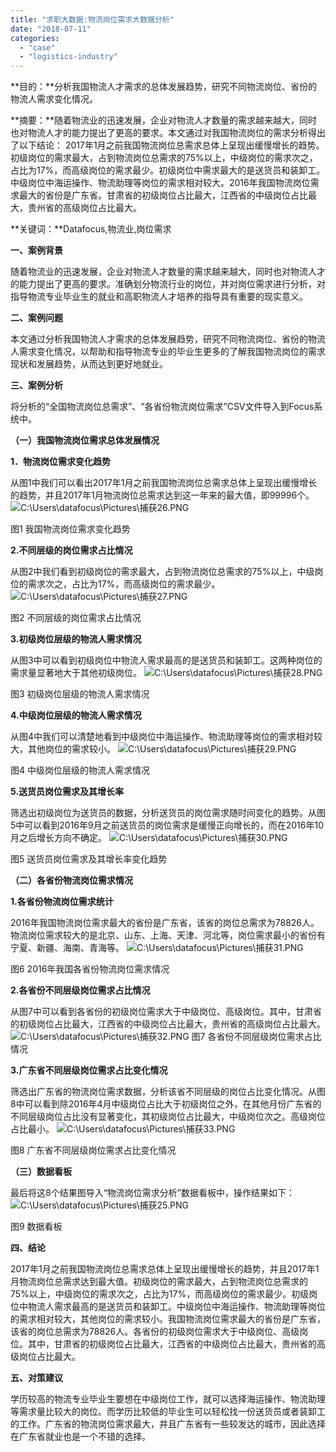```yaml
---
title: "求职大数据:物流岗位需求大数据分析"
date: "2018-07-11"
categories: 
  - "case"
  - "logistics-industry"
---
```


**目的：**分析我国物流人才需求的总体发展趋势，研究不同物流岗位、省份的物流人需求变化情况。

**摘要：**随着物流业的迅速发展，企业对物流人才数量的需求越来越大，同时也对物流人才的能力提出了更高的要求。本文通过对我国物流岗位的需求分析得出了以下结论： 2017年1月之前我国物流岗位总需求总体上呈现出缓慢增长的趋势。初级岗位的需求最大，占到物流岗位总需求的75%以上，中级岗位的需求次之，占比为17%，而高级岗位的需求最少。初级岗位中需求最大的是送货员和装卸工。中级岗位中海运操作、物流助理等岗位的需求相对较大。2016年我国物流岗位需求最大的省份是广东省。甘肃省的初级岗位占比最大，江西省的中级岗位占比最大，贵州省的高级岗位占比最大。

**关键词：**Datafocus,物流业,岗位需求

**一、案例背景**

随着物流业的迅速发展，企业对物流人才数量的需求越来越大，同时也对物流人才的能力提出了更高的要求。准确划分物流行业的岗位，并对岗位需求进行分析，对指导物流专业毕业生的就业和高职物流人才培养的指导具有重要的现实意义。

**二、案例问题**

本文通过分析我国物流人才需求的总体发展趋势，研究不同物流岗位、省份的物流人需求变化情况，以帮助和指导物流专业的毕业生更多的了解我国物流岗位的需求现状和发展趋势，从而达到更好地就业。

**三、案例分析**

将分析的“全国物流岗位总需求”、“各省份物流岗位需求”CSV文件导入到Focus系统中。

**（一）我国物流岗位需求总体发展情况**

**1．物流岗位需求变化趋势**

从图1中我们可以看出2017年1月之前我国物流岗位总需求总体上呈现出缓慢增长的趋势，并且2017年1月物流岗位总需求达到这一年来的最大值，即99996个。 ![C:\Users\datafocus\Pictures\捕获26.PNG](images/c-users-datafocus-pictures-26-png.png)

图1 我国物流岗位需求变化趋势

**2.不同层级的岗位需求占比情况**

从图2中我们看到初级岗位的需求最大，占到物流岗位总需求的75%以上，中级岗位的需求次之，占比为17%，而高级岗位的需求最少。 ![C:\Users\datafocus\Pictures\捕获27.PNG](images/c-users-datafocus-pictures-27-png.png)

图2 不同层级的岗位需求占比情况

**3.初级岗位层级的物流人需求情况**

从图3中可以看到初级岗位中物流人需求最高的是送货员和装卸工。这两种岗位的需求量显著地大于其他初级岗位。 ![C:\Users\datafocus\Pictures\捕获28.PNG](images/c-users-datafocus-pictures-28-png.png)

图3 初级岗位层级的物流人需求情况

**4.中级岗位层级的物流人需求情况**

从图4中我们可以清楚地看到中级岗位中海运操作、物流助理等岗位的需求相对较大，其他岗位的需求较小。 ![C:\Users\datafocus\Pictures\捕获29.PNG](images/c-users-datafocus-pictures-29-png.png)

图4 中级岗位层级的物流人需求情况

**5.送货员岗位需求及其增长率**

筛选出初级岗位为送货员的数据，分析送货员的岗位需求随时间变化的趋势。从图5中可以看到2016年9月之前送货员的岗位需求是缓慢正向增长的，而在2016年10月之后增长方向不确定。 ![C:\Users\datafocus\Pictures\捕获30.PNG](images/c-users-datafocus-pictures-30-png.png)

图5 送货员岗位需求及其增长率变化趋势

**（二）各省份物流岗位需求情况**

**1.各省份物流岗位需求统计**

2016年我国物流岗位需求最大的省份是广东省，该省的岗位总需求为78826人。物流岗位需求较大的是北京、山东、上海、天津、河北等，岗位需求最小的省份有宁夏、新疆、海南、青海等。 ![C:\Users\datafocus\Pictures\捕获31.PNG](images/c-users-datafocus-pictures-31-png.png)

图6 2016年我国各省份物流岗位需求情况

**2.各省份不同层级岗位需求占比情况**

从图7中可以看到各省份的初级岗位需求大于中级岗位、高级岗位。其中，甘肃省的初级岗位占比最大，江西省的中级岗位占比最大，贵州省的高级岗位占比最大。 ![C:\Users\datafocus\Pictures\捕获32.PNG](images/c-users-datafocus-pictures-32-png.png) 图7 各省份不同层级岗位需求占比情况

**3.广东省不同层级岗位需求占比变化情况**

筛选出广东省的物流岗位需求数据，分析该省不同层级的岗位占比变化情况。从图8中可以看到除2016年4月中级岗位占比大于初级岗位之外，在其他月份广东省的不同层级岗位占比没有显著变化，其初级岗位占比最大，中级岗位次之。高级岗位占比最小。 ![C:\Users\datafocus\Pictures\捕获33.PNG](images/c-users-datafocus-pictures-33-png.png)

图8 广东省不同层级岗位需求占比变化情况

**（三）数据看板**

最后将这8个结果图导入“物流岗位需求分析”数据看板中，操作结果如下： ![C:\Users\datafocus\Pictures\捕获25.PNG](images/c-users-datafocus-pictures-25-png.png)

图9 数据看板

**四、结论**

2017年1月之前我国物流岗位总需求总体上呈现出缓慢增长的趋势，并且2017年1月物流岗位总需求达到最大值。初级岗位的需求最大，占到物流岗位总需求的75%以上，中级岗位的需求次之，占比为17%，而高级岗位的需求最少。初级岗位中物流人需求最高的是送货员和装卸工。中级岗位中海运操作、物流助理等岗位的需求相对较大，其他岗位的需求较小。我国物流岗位需求最大的省份是广东省，该省的岗位总需求为78826人。各省份的初级岗位需求大于中级岗位、高级岗位。其中，甘肃省的初级岗位占比最大，江西省的中级岗位占比最大，贵州省的高级岗位占比最大。

**五、对策建议**

学历较高的物流专业毕业生要想在中级岗位工作，就可以选择海运操作、物流助理等需求量比较大的岗位。而学历比较低的毕业生可以轻松找一份送货员或者装卸工的工作。广东省的物流岗位需求最大，并且广东省有一些较发达的城市，因此选择在广东省就业也是一个不错的选择。
